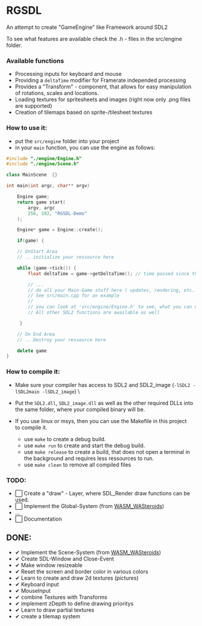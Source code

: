 # RGSDL
An attempt to create "GameEngine" like Framework around SDL2

To see what features are available check the .h - files in the src/engine folder.

### Available functions
- Processing inputs for keyboard and mouse 
- Providing a `deltaTime` modifier for Framerate independed processing
- Provides a "Transform" - component, that allows for easy manipulation of rotations, scales and locations.
- Loading textures for spritesheets and images (right now only .png files are supported)
- Creation of tilemaps based on sprite-/tilesheet textures

### How to use it:
- put the `src/engine` folder into your project
- in your `main` function, you can use the engine as follows:
```cpp
#include "./engine/Engine.h"
#include "./engine/Scene.h"

class MainScene  {}

int main(int argc, char** argv)

    Engine game;
    return game start(
        argv, argc
        256, 192, "RGSDL-Demo"
    );

    Engine* game = Engine::create(); 

    if(game) {

    // OnStart Area
    // .. initialize your ressource here

    while (game->tick()) {
        float deltaTime = game->getDeltaTime(); // time passed since the last windowTick()

        // ...
        // do all your Main-Game stuff here ( updates, rendering, etc. ).
        // See src/main.cpp for an example
        //
        // you can look at 'src/engine/Engine.h' to see, what you can do.
        // All other SDL2 functions are awailable as well

     }

    // On End Area
    // .. Destroy your ressource here

    delete game
}

```

### How to compile it:
- Make sure your compiler has access to SDL2 and SDL2_image (`-lSDL2 -lSDL2main -lSDL2_image`) \
- Put the `SDL2.dll`, `SDL2_image.dll` as well as the other required DLLs into the same folder, where your compiled binary will be.

- If you use linux or msys, then you can use the Makefile in this project\
to compile it.
  - use `make` to create a debug build.
  - use `make run` to create and start the debug build.
  - use `make release` to create a build, that does not open a terminal in the background and requires less ressources to run.
  - use `make clean` to remove all compiled files

### TODO:
- ⬜ Create a "draw" - Layer, where SDL_Render draw functions can be used.
- ⬜ Implement the Global-System (from [WASM_WASteroids](https://github.com/DoodlingTurtle/WASM_WAsteroids))
- ...
- ⬜ Documentation 

## DONE:
- ✔ Implement the Scene-System (from [WASM_WASteroids](https://github.com/DoodlingTurtle/WASM_WAsteroids))
- ✔ Create SDL-Window and Close-Event
- ✔ Make window resizeable
- ✔ Reset the screen and border color in various colors
- ✔ Learn to create and draw 2d textures (pictures)
- ✔ Keyboard input
- ✔ MouseInput
- ✔ combine Textures with Transforms
- ✔ implement zDepth to define drawing prioritys
- ✔ Learn to draw partial textures
- ✔ create a tilemap system 
